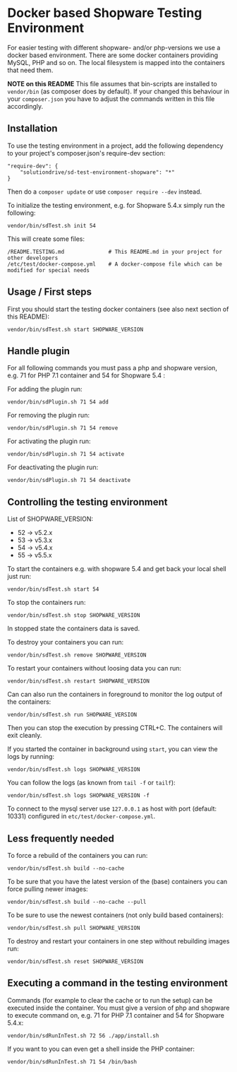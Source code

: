 Docker based Shopware Testing Environment
=========================================

For easier testing with different shopware- and/or php-versions we use a docker based environment.
There are some docker containers providing MySQL, PHP and so on.
The local filesystem is mapped into the containers that need them.

**NOTE on this README**
This file assumes that bin-scripts are installed to ```vendor/bin``` (as composer does by default).
If your changed this behaviour in your ```composer.json```
you have to adjust the commands written in this file accordingly.

Installation
------------

To use the testing environment in a project,
add the following dependency to your project's composer.json's require-dev section:

    "require-dev": {
        "solutiondrive/sd-test-environment-shopware": "*"
    }

Then do a `composer update` or use `composer require --dev` instead. 

To initialize the testing environment, e.g. for Shopware 5.4.x simply run the following:

    vendor/bin/sdTest.sh init 54

This will create some files:

    /README.TESTING.md              # This README.md in your project for other developers
    /etc/test/docker-compose.yml    # A docker-compose file which can be modified for special needs

Usage / First steps
-------------------

First you should start the testing docker containers (see also next section of this README):

    vendor/bin/sdTest.sh start SHOPWARE_VERSION
    
    
Handle plugin
-------------

For all following commands you must pass a php and shopware version, 
e.g. 71 for PHP 7.1 container and 54 for Shopware 5.4 :

For adding the plugin run:

    vendor/bin/sdPlugin.sh 71 54 add
    
For removing the plugin run:

    vendor/bin/sdPlugin.sh 71 54 remove
    
For activating the plugin run:

    vendor/bin/sdPlugin.sh 71 54 activate    
    
For deactivating the plugin run:

    vendor/bin/sdPlugin.sh 71 54 deactivate


Controlling the testing environment
-----------------------------------

List of SHOPWARE_VERSION:
- 52 -> v5.2.x
- 53 -> v5.3.x
- 54 -> v5.4.x
- 55 -> v5.5.x

To start the containers e.g. with shopware 5.4 and get back your local shell just run:

    vendor/bin/sdTest.sh start 54
    
To stop the containers run:

    vendor/bin/sdTest.sh stop SHOPWARE_VERSION

In stopped state the containers data is saved.

To destroy your containers you can run:

    vendor/bin/sdTest.sh remove SHOPWARE_VERSION

To restart your containers without loosing data you can run:

    vendor/bin/sdTest.sh restart SHOPWARE_VERSION


Can can also run the containers in foreground to monitor the log output of the containers:

    vendor/bin/sdTest.sh run SHOPWARE_VERSION

Then you can stop the execution by pressing CTRL+C. The containers will exit cleanly.


If you started the container in background using ```start```, you can view the logs by running:

    vendor/bin/sdTest.sh logs SHOPWARE_VERSION

You can follow the logs (as known from ```tail -f``` or ```tailf```):

    vendor/bin/sdTest.sh logs SHOPWARE_VERSION -f

To connect to the mysql server use ```127.0.0.1``` as host with port (default: 10331) configured in ```etc/test/docker-compose.yml```.


Less frequently needed
----------------------

To force a rebuild of the containers you can run:

    vendor/bin/sdTest.sh build --no-cache

To be sure that you have the latest version of the (base) containers you can force pulling newer images:
    
    vendor/bin/sdTest.sh build --no-cache --pull

To be sure to use the newest containers (not only build based containers):

    vendor/bin/sdTest.sh pull SHOPWARE_VERSION

To destroy and restart your containers in one step without rebuilding images run:

    vendor/bin/sdTest.sh reset SHOPWARE_VERSION

Executing a command in the testing environment
----------------------------------------------

Commands (for example to clear the cache or to run the setup) can be executed inside the container.
You must give a version of php and shopware to execute command on, e.g. 71 for PHP 7.1 container and 54 for Shopware 5.4.x:

    vendor/bin/sdRunInTest.sh 72 56 ./app/install.sh

If you want to you can even get a shell inside the PHP container:

    vendor/bin/sdRunInTest.sh 71 54 /bin/bash
